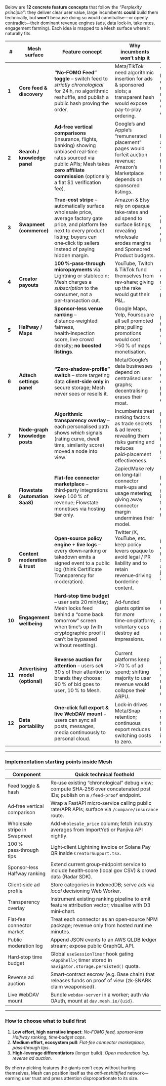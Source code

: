 Below are **12 concrete feature concepts** that follow the *“Perplexity principle”*:
they deliver clear user value, large incumbents **could** build them technically, but **won’t** because doing so would cannibalise—or openly contradict—their dominant revenue engines (ads, data lock‑in, take rates, engagement farming).  Each idea is mapped to a Mesh surface where it naturally fits.

| #      | Mesh surface                     | Feature concept                                                                                                                                                                                             | Why incumbents **won’t** ship it                                                                                                            | What it unlocks for Mesh                                                                          |
| ------ | -------------------------------- | ----------------------------------------------------------------------------------------------------------------------------------------------------------------------------------------------------------- | ------------------------------------------------------------------------------------------------------------------------------------------- | ------------------------------------------------------------------------------------------------- |
| **1**  | **Core feed & discovery**        | **“No‑FOMO Feed” toggle** – switch feed to *strictly chronological* for 24 h, no algorithmic reshuffle, and publish a public hash proving the order.                                                        | Meta/TikTok need algorithmic insertion for ads & sponsored slots; a transparent hash would expose pay‑to‑play ordering.                     | Trust that Mesh is not covertly manipulating reach; differentiates with auditability.             |
| **2**  | **Search / knowledge panel**     | **Ad‑free vertical comparisons** (insurance, flights, banking) showing unbiased real‑time rates sourced via public APIs; Mesh takes **zero affiliate commission** (optionally a flat \$1 verification fee). | Google’s and Apple’s “remunerated placement” pages would forfeit auction revenue; Amazon’s Marketplace depends on sponsored listings.       | Positions Mesh as the “consumer‑first lookup layer” the way Perplexity is for factual Q\&A.       |
| **3**  | **Swapmeet (commerce)**          | **True‑cost stripe** – automatically surface wholesale price, average factory gate price, and platform fee next to every product listing; buyers can one‑click tip sellers instead of paying hidden margin. | Amazon & Etsy rely on opaque take‑rates and ad spend to surface listings; revealing wholesale erodes margins and Sponsored Product budgets. | Aligns with Mesh’s creator‑friendly ethos; users feel in control.                                 |
| **4**  | **Creator payouts**              | **100 %‑pass‑through micropayments** via Lightning or stablecoin; Mesh charges a *subscription* to the consumer, not a per‑transaction cut.                                                                 | YouTube, Twitch & TikTok fund themselves from rev‑share; giving up the rake would gut their P\&L.                                           | Attracts niche creators who resent 30‑50 % platform taxes.                                        |
| **5**  | **Halfway / Maps**               | **Sponsor‑less venue ranking** – distance‑weighted fairness, health‑inspection score, live crowd density; **no boosted listings**.                                                                          | Google Maps, Yelp, Foursquare all sell promoted pins; pulling promotions would cost >50 % of maps monetisation.                             | Makes Halfway the planning tool users *trust* vs. “ads with addresses.”                           |
| **6**  | **Adtech settings panel**        | **“Zero‑shadow‑profile” switch** – store targeting data **client‑side only** in secure storage; Mesh never sees or resells it.                                                                              | Meta/Google’s data businesses depend on centralised user graphs; decentralising erases their moat.                                          | Dramatically easier GDPR/CCPA compliance; privacy zealots become evangelists.                     |
| **7**  | **Node‑graph knowledge posts**   | **Algorithmic transparency overlay** – each personalised path shows *which* signals (rating curve, dwell time, similarity score) moved a node into view.                                                    | Incumbents treat ranking factors as trade secrets & ad levers; revealing them risks gaming and reduces paid‑placement effectiveness.        | Educates power users; fosters a community that improves, rather than games, the algo.             |
| **8**  | **Flowstate (automation SaaS)**  | **Flat‑fee connector marketplace** – third‑party integrations keep 100 % of revenue; Flowstate monetises via hosting tier only.                                                                             | Zapier/Make rely on long‑tail connector mark‑ups and usage metering; giving away connector margin undermines their model.                   | Rapid ecosystem growth; integrators flock because upside is theirs.                               |
| **9**  | **Content moderation & trust**   | **Open‑source policy engine + live logs** – every down‑ranking or takedown emits a signed event to a public log (think Certificate Transparency for moderation).                                            | Twitter /X, YouTube, etc. keep policy levers opaque to avoid legal / PR liability and to retain revenue‑driving borderline content.         | Mesh gains credibility as the *auditable* social network; academics & journalists adopt it first. |
| **10** | **Engagement wellbeing**         | **Hard‑stop time budget** – user sets 20 min/day; Mesh locks feed behind a “come back tomorrow” screen when time’s up (with cryptographic proof it can’t be bypassed without resetting).                    | Ad‑funded giants optimise for *more* time‑on‑platform; voluntary caps destroy ad impressions.                                               | Parents, educators, mental‑health advocates promote Mesh as the “healthy default.”                |
| **11** | **Advertising model (optional)** | **Reverse auction for attention** – users *sell* 30 s of their attention to brands they choose; 90 % of bid goes to user, 10 % to Mesh.                                                                     | Current platforms keep >70 % of ad spend; shifting majority to user revenue would collapse their ARPU.                                      | Aligns incentives; shows Mesh can still make money while being user‑centric.                      |
| **12** | **Data portability**             | **One‑click full export & live WebDAV mount** – users can sync all posts, messages, media continuously to personal cloud.                                                                                   | Lock‑in drives Meta/Snap retention; continuous export reduces switching costs to zero.                                                      | Growth via goodwill; regulators look favourably on Mesh during interoperability debates.          |

---

### Implementation starting points inside Mesh

| Component                    | Quick technical foothold                                                                                                     |
| ---------------------------- | ---------------------------------------------------------------------------------------------------------------------------- |
| Feed toggle & hash           | Re‑use existing “chronological” debug view; compute SHA‑256 over concatenated post IDs; publish on a `/feed-proof` endpoint. |
| Ad‑free vertical comparison  | Wrap a FastAPI micro‑service calling public rate/APR APIs; surface via `/compare/insurance` route.                           |
| Wholesale stripe in Swapmeet | Add `wholesale_price` column; fetch industry averages from ImportYeti or Panjiva API nightly.                                |
| 100 % pass‑through tips      | Light‑client Lightning invoice or Solana Pay QR inside `CreatorSupport.tsx`.                                                 |
| Sponsor‑less Halfway ranking | Extend current group‑midpoint service to include health‑score (local gov CSV) & crowd data (Radar SDK).                      |
| Client‑side ad profile       | Store categories in IndexedDB; serve ads via *local* decisioning Web Worker.                                                 |
| Transparency overlay         | Instrument existing ranking pipeline to emit feature attribution vector; visualise with D3 mini‑chart.                       |
| Flat‑fee connector market    | Treat each connector as an open‑source NPM package; revenue only from hosted runtime minutes.                                |
| Public moderation log        | Append JSON events to an AWS QLDB ledger stream; expose public GraphQL API.                                                  |
| Hard‑stop time budget        | Global `useSessionTimer` hook gating `<AppShell>`; timer stored in `navigator.storage.persisted()` quota.                    |
| Reverse ad auction           | Smart‑contract escrow (e.g. Base chain) that releases funds on proof of view (zk‑SNARK claim weaponised).                    |
| Live WebDAV mount            | Bundle `webdav-server` in a worker; auth via OAuth, mount at `dav.mesh.io/{uid}`.                                            |

---

### How to choose what to build first

1. **Low effort, high narrative impact**: *No‑FOMO feed, sponsor‑less Halfway ranking, time‑budget caps*.
2. **Medium effort, ecosystem pull**: *Flat‑fee connector marketplace, pass‑through tips*.
3. **High‑leverage differentiators** (longer build): *Open moderation log, reverse ad auction*.

By cherry‑picking features the giants *can’t* copy without hurting themselves, Mesh can position itself as the *anti‑enshittified* network—earning user trust and press attention disproportionate to its size.
